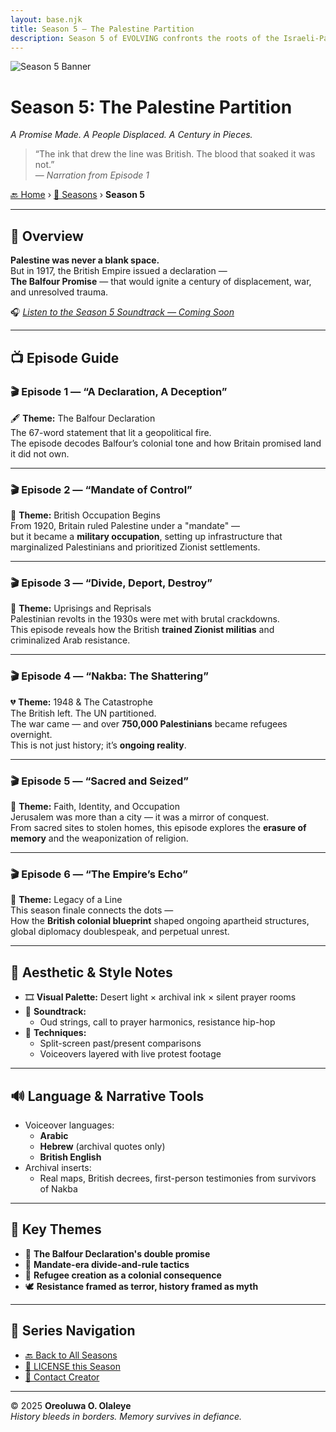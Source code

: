 ```yaml
---
layout: base.njk
title: Season 5 – The Palestine Partition
description: Season 5 of EVOLVING confronts the roots of the Israeli-Palestinian conflict, tracing how British colonial policies carved a nation into permanent crisis.
---
```


![Season 5 Banner](/assets/season5-banner.jpg)

# **Season 5: The Palestine Partition**  
*A Promise Made. A People Displaced. A Century in Pieces.*

> “The ink that drew the line was British. The blood that soaked it was not.”  
> — *Narration from Episode 1*

[🔙 Home](/index.md) › [📜 Seasons](/seasons/) › **Season 5**

---

## 🧠 Overview

**Palestine was never a blank space.**  
But in 1917, the British Empire issued a declaration —  
**The Balfour Promise** — that would ignite a century of displacement, war, and unresolved trauma.

🎧 *[Listen to the Season 5 Soundtrack — Coming Soon](#)*

---

## 📺 Episode Guide

### 🎬 Episode 1 — “A Declaration, A Deception”  
🖋️ **Theme:** The Balfour Declaration  
The 67-word statement that lit a geopolitical fire.  
The episode decodes Balfour’s colonial tone and how Britain promised land it did not own.

---

### 🎬 Episode 2 — “Mandate of Control”  
📜 **Theme:** British Occupation Begins  
From 1920, Britain ruled Palestine under a "mandate" —  
but it became a **military occupation**, setting up infrastructure that marginalized Palestinians and prioritized Zionist settlements.

---

### 🎬 Episode 3 — “Divide, Deport, Destroy”  
🚧 **Theme:** Uprisings and Reprisals  
Palestinian revolts in the 1930s were met with brutal crackdowns.  
This episode reveals how the British **trained Zionist militias** and criminalized Arab resistance.

---

### 🎬 Episode 4 — “Nakba: The Shattering”  
💔 **Theme:** 1948 & The Catastrophe  
The British left. The UN partitioned.  
The war came — and over **750,000 Palestinians** became refugees overnight.  
This is not just history; it’s **ongoing reality**.

---

### 🎬 Episode 5 — “Sacred and Seized”  
🕌 **Theme:** Faith, Identity, and Occupation  
Jerusalem was more than a city — it was a mirror of conquest.  
From sacred sites to stolen homes, this episode explores the **erasure of memory** and the weaponization of religion.

---

### 🎬 Episode 6 — “The Empire’s Echo”  
🔁 **Theme:** Legacy of a Line  
This season finale connects the dots —  
How the **British colonial blueprint** shaped ongoing apartheid structures, global diplomacy doublespeak, and perpetual unrest.

---

## 🎨 Aesthetic & Style Notes

- 🎞️ **Visual Palette:** Desert light × archival ink × silent prayer rooms  
- 🎵 **Soundtrack:**  
  - Oud strings, call to prayer harmonics, resistance hip-hop  
- 🎥 **Techniques:**  
  - Split-screen past/present comparisons  
  - Voiceovers layered with live protest footage

---

## 🔊 Language & Narrative Tools

- Voiceover languages:
  - **Arabic**
  - **Hebrew** (archival quotes only)
  - **British English**
- Archival inserts:
  - Real maps, British decrees, first-person testimonies from survivors of Nakba

---

## 📌 Key Themes

- 📜 **The Balfour Declaration's double promise**  
- 🧱 **Mandate-era divide-and-rule tactics**  
- 🚨 **Refugee creation as a colonial consequence**  
- 🕊️ **Resistance framed as terror, history framed as myth**

---

## 🧭 Series Navigation

- [🔙 Back to All Seasons](/seasons/index.md)  
- [📜 LICENSE this Season](/LICENSE.md)  
- [📩 Contact Creator](mailto:oreoluwaolaleye96@gmail.com)

---

© 2025 **Oreoluwa O. Olaleye**  
_History bleeds in borders. Memory survives in defiance._
